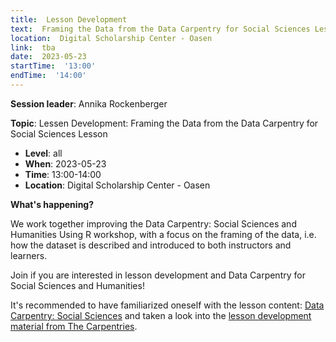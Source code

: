 ```yaml
---
title:  Lesson Development
text:  Framing the Data from the Data Carpentry for Social Sciences Lesson
location:  Digital Scholarship Center - Oasen
link:  tba
date:  2023-05-23
startTime:  '13:00'
endTime:  '14:00'
---
```


**Session leader**: Annika Rockenberger

**Topic**: Lessen Development: Framing the Data from the Data Carpentry for Social Sciences Lesson

- **Level**: all 
- **When**: 2023-05-23
- **Time**: 13:00-14:00
- **Location**:  Digital Scholarship Center - Oasen


**What's happening?**

We work together improving the Data Carpentry: Social Sciences and Humanities Using R workshop, with a focus on the framing of the data, i.e. how the dataset is described and introduced to both instructors and learners. 

Join if you are interested in lesson development and Data Carpentry for Social Sciences and Humanities!

It's recommended to have familiarized oneself with the lesson content: [Data Carpentry: Social Sciences](https://datacarpentry.org/lessons/#social-science-curriculum) and taken a look into the [lesson development material from The Carpentries](https://carpentries.org/involved-lessons/). 
